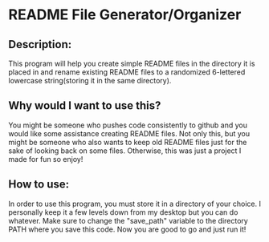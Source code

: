 # README File Generator/Organizer


## Description:
This program will help you create simple README files in the directory it is placed in and rename existing README files to a randomized 6-lettered lowercase string(storing it in the same directory).

## Why would I want to use this?
You might be someone who pushes code consistently to github and you would like some assistance creating README files. Not only this, but you might be someone who also wants to keep old README files just for the sake of looking back on some files. Otherwise, this was just a project I made for fun so enjoy!

## How to use:
In order to use this program, you must store it in a directory of your choice. I personally keep it a few levels down from my desktop but you can do whatever. Make sure to change the "save_path" variable to the directory PATH where you save this code. Now you are good to go and just run it!